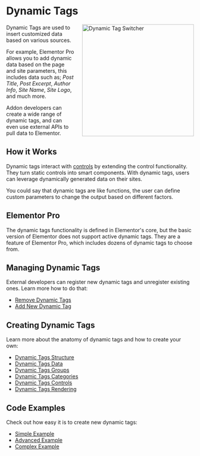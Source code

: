 # Dynamic Tags

<Badge type="tip" vertical="top" text="Elementor Core" /> <Badge type="warning" vertical="top" text="Advanced" />

<img :src="$withBase('/assets/img/dynamic-tag-switcher.png')" alt="Dynamic Tag Switcher" style="float: right; width: 300px; margin-left: 20px; margin-bottom: 20px;">

Dynamic Tags are used to insert customized data based on various sources.

For example, Elementor Pro allows you to add dynamic data based on the page and site parameters, this includes data such as; *Post Title*, *Post Excerpt*, *Author Info*, *Site Name*, *Site Logo*, and much more.

Addon developers can create a wide range of dynamic tags, and can even use external APIs to pull data to Elementor. 

## How it Works

Dynamic tags interact with [controls](./../control-classes/) by extending the control functionality. They turn static controls into smart components. With dynamic tags, users can leverage dynamically generated data on their sites.

You could say that dynamic tags are like functions, the user can define custom parameters to change the output based on different factors.

## Elementor Pro

The dynamic tags functionality is defined in Elementor's core, but the basic version of Elementor does not support active dynamic tags. They are a feature of Elementor Pro, which includes dozens of dynamic tags to choose from.

## Managing Dynamic Tags

External developers can register new dynamic tags and unregister existing ones. Learn more how to do that:

* [Remove Dynamic Tags](./remove-dynamic-tags/)
* [Add New Dynamic Tag](./add-new-dynamic-tag/)

## Creating Dynamic Tags

Learn more about the anatomy of dynamic tags and how to create your own:

* [Dynamic Tags Structure](./dynamic-tags-structure/)
* [Dynamic Tags Data](./dynamic-tags-data/)
* [Dynamic Tags Groups](./dynamic-tags-groups/)
* [Dynamic Tags Categories](./dynamic-tags-categories/)
* [Dynamic Tags Controls](./dynamic-tags-controls/)
* [Dynamic Tags Rendering](./dynamic-tags-rendering/)

## Code Examples

Check out how easy it is to create new dynamic tags:

* [Simple Example](./simple-example/)
* [Advanced Example](./advanced-example/)
* [Complex Example](./complex-example/)
